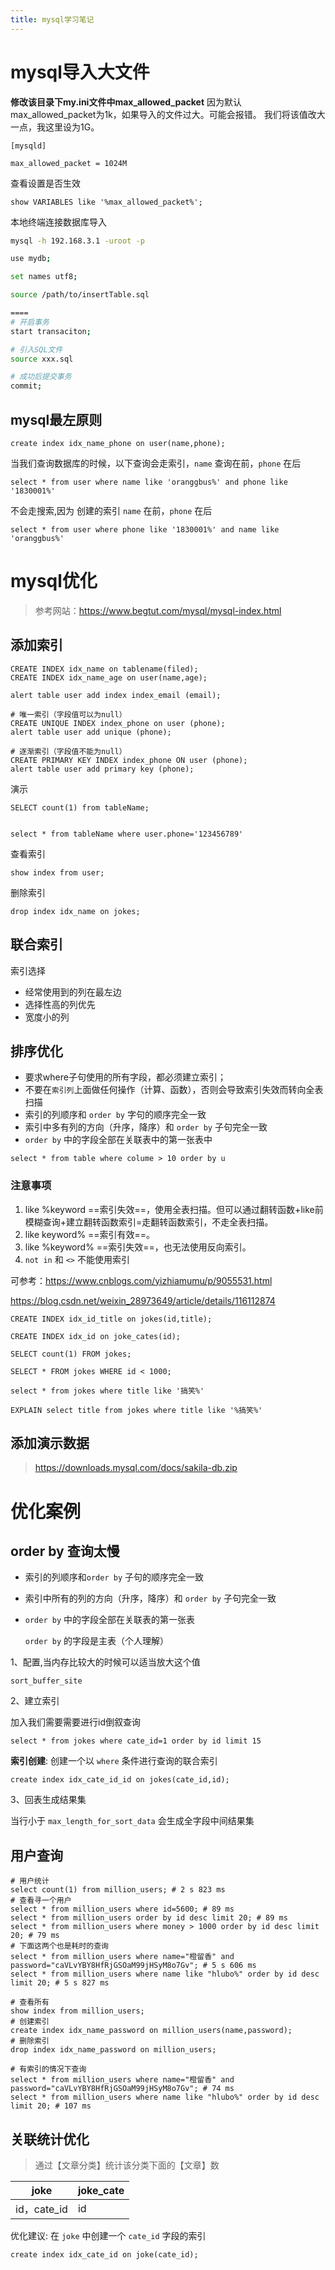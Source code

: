 ```yaml
---
title: mysql学习笔记
---
```


# mysql导入大文件

**修改该目录下my.ini文件中max_allowed_packet**
因为默认max_allowed_packet为1k，如果导入的文件过大。可能会报错。
我们将该值改大一点，我这里设为1G。

```
[mysqld]

max_allowed_packet = 1024M
```

查看设置是否生效

```
show VARIABLES like '%max_allowed_packet%';
```

本地终端连接数据库导入

```bash
mysql -h 192.168.3.1 -uroot -p

use mydb;

set names utf8;

source /path/to/insertTable.sql

====
# 开启事务
start transaciton;

# 引入SQL文件
source xxx.sql

# 成功后提交事务
commit;
```

## mysql最左原则

```mysql
create index idx_name_phone on user(name,phone);
```

当我们查询数据库的时候，以下查询会走索引，`name` 查询在前，`phone` 在后

```mysql
select * from user where name like 'oranggbus%' and phone like '1830001%'
```

不会走搜索,因为 创建的索引 `name` 在前，`phone` 在后

```mysql
select * from user where phone like '1830001%' and name like 'oranggbus%' 
```



# mysql优化

> 参考网站：https://www.begtut.com/mysql/mysql-index.html

## 添加索引

```mysql
CREATE INDEX idx_name on tablename(filed);
CREATE INDEX idx_name_age on user(name,age);

alert table user add index index_email (email);

# 唯一索引（字段值可以为null）
CREATE UNIQUE INDEX index_phone on user (phone);
alert table user add unique (phone);

# 逐渐索引（字段值不能为null）
CREATE PRIMARY KEY INDEX index_phone ON user (phone);
alert table user add primary key (phone);
```

演示

```mysql
SELECT count(1) from tableName;


select * from tableName where user.phone='123456789'

```

查看索引

```mysql
show index from user;
```

删除索引

```mysql
drop index idx_name on jokes;
```

## 联合索引

索引选择

- 经常使用到的列在最左边
- 选择性高的列优先
- 宽度小的列

## 排序优化

- 要求where子句使用的所有字段，都必须建立索引；
- 不要在`索引列`上面做任何操作（计算、函数），否则会导致索引失效而转向全表扫描
- 索引的列顺序和 `order by` 字句的顺序完全一致
- 索引中多有列的方向（升序，降序）和 `order by` 子句完全一致
- `order by` 中的字段全部在关联表中的第一张表中

```mysql
select * from table where colume > 10 order by u
```



### 注意事项

1. like %keyword    ==索引失效==，使用全表扫描。但可以通过翻转函数+like前模糊查询+建立翻转函数索引=走翻转函数索引，不走全表扫描。
2. like keyword%    ==索引有效==。
3. like %keyword% ==索引失效==，也无法使用反向索引。
4. `not in` 和 `<>` 不能使用索引

可参考：https://www.cnblogs.com/yizhiamumu/p/9055531.html

https://blog.csdn.net/weixin_28973649/article/details/116112874

```mysql
CREATE INDEX idx_id_title on jokes(id,title);

CREATE INDEX idx_id on joke_cates(id);

SELECT count(1) FROM jokes;

SELECT * FROM jokes WHERE id < 1000;

select * from jokes where title like '搞笑%'

EXPLAIN select title from jokes where title like '%搞笑%'
```

## 添加演示数据

> https://downloads.mysql.com/docs/sakila-db.zip

# 优化案例

## order by 查询太慢

- 索引的列顺序和`order by` 子句的顺序完全一致

- 索引中所有的列的方向（升序，降序）和 `order by` 子句完全一致

- `order by` 中的字段全部在关联表的第一张表

  `order by` 的字段是主表（个人理解）

1、配置,当内存比较大的时候可以适当放大这个值

```
sort_buffer_site
```

2、建立索引

加入我们需要需要进行id倒叙查询

```mysql
select * from jokes where cate_id=1 order by id limit 15
```

**索引创建**: 创建一个以 `where` 条件进行查询的联合索引

```mysql
create index idx_cate_id_id on jokes(cate_id,id);
```

3、回表生成结果集

当行小于 `max_length_for_sort_data` 会生成全字段中间结果集

## 用户查询

```mysql
# 用户统计
select count(1) from million_users; # 2 s 823 ms
# 查看寻一个用户
select * from million_users where id=5600; # 89 ms
select * from million_users order by id desc limit 20; # 89 ms
select * from million_users where money > 1000 order by id desc limit 20; # 79 ms
# 下面这两个也是耗时的查询
select * from million_users where name="橙留香" and password="caVLvYBY8HfRjGSOaM99jHSyM8o7Gv"; # 5 s 606 ms
select * from million_users where name like "hlubo%" order by id desc limit 20; # 5 s 827 ms

# 查看所有
show index from million_users;
# 创建索引
create index idx_name_password on million_users(name,password);
# 删除索引
drop index idx_name_password on million_users;

# 有索引的情况下查询
select * from million_users where name="橙留香" and password="caVLvYBY8HfRjGSOaM99jHSyM8o7Gv"; # 74 ms
select * from million_users where name like "hlubo%" order by id desc limit 20; # 107 ms
```

## 关联统计优化

> 通过【文章分类】统计该分类下面的【文章】数

| joke        | joke_cate |
| ----------- | --------- |
| id，cate_id | id        |

优化建议: 在 `joke` 中创建一个 `cate_id` 字段的索引

```mysql
create index idx_cate_id on joke(cate_id);
```



